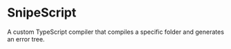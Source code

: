 # SnipeScript
A custom TypeScript compiler that compiles a specific folder and generates an error tree.
